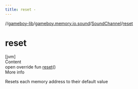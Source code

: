 ```yaml
---
title: reset -
---
```

//[gameboy-lib](../../index.md)/[gameboy.memory.io.sound](../index.md)/[SoundChannel](index.md)/[reset](reset.md)



# reset  
[jvm]  
Content  
open override fun [reset](reset.md)()  
More info  


Resets each memory address to their default value

  



